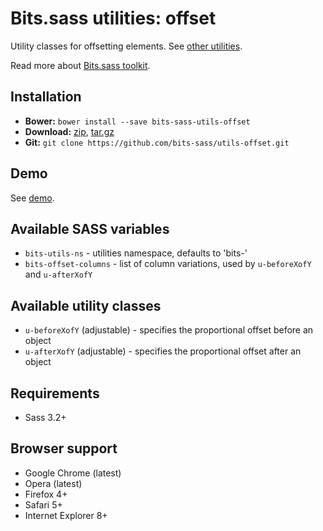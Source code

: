 # Bits.sass utilities: offset

Utility classes for offsetting elements. See [other utilities](https://github.com/bits-sass/utils).

Read more about [Bits.sass toolkit](https://github.com/bits-sass/bits.sass).

## Installation

* __Bower:__ `bower install --save bits-sass-utils-offset`
* __Download:__ [zip](https://github.com/bits-sass/utils-offset/zipball/master), [tar.gz](https://github.com/bits-sass/utils-offset/tarball/master)
* __Git:__ `git clone https://github.com/bits-sass/utils-offset.git`

## Demo

See [demo](https://rawgithub.com/bits-sass/utils-offset/master/demo/index.html).

## Available SASS variables

* `bits-utils-ns` - utilities namespace, defaults to 'bits-'
* `bits-offset-columns` - list of column variations, used by `u-beforeXofY` and `u-afterXofY`

## Available utility classes

* `u-beforeXofY` (adjustable) - specifies the proportional offset before an object
* `u-afterXofY` (adjustable) - specifies the proportional offset after an object

## Requirements

* Sass 3.2+

## Browser support

* Google Chrome (latest)
* Opera (latest)
* Firefox 4+
* Safari 5+
* Internet Explorer 8+